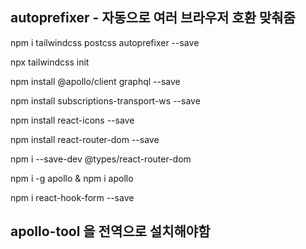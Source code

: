 ## autoprefixer - 자동으로 여러 브라우저 호환 맞춰줌
npm i tailwindcss postcss autoprefixer --save

npx tailwindcss init 

npm install @apollo/client graphql --save

npm install subscriptions-transport-ws --save

npm install react-icons --save

npm install react-router-dom --save

npm i --save-dev @types/react-router-dom

npm i -g apollo & npm i apollo

npm i react-hook-form --save

## apollo-tool 을 전역으로 설치해야함
